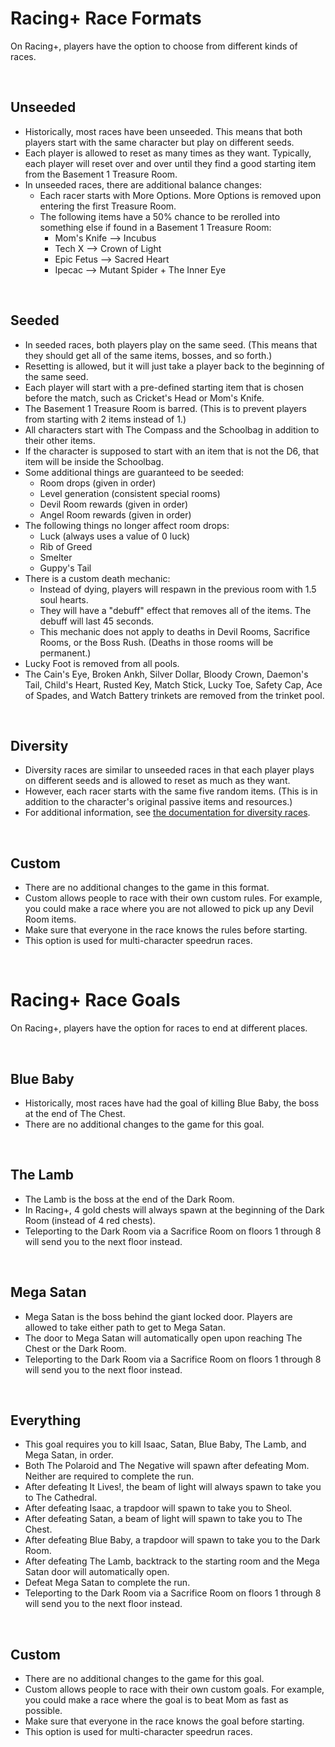 # Racing+ Race Formats

On Racing+, players have the option to choose from different kinds of races.

<br />

## Unseeded

* Historically, most races have been unseeded. This means that both players start with the same character but play on different seeds.
* Each player is allowed to reset as many times as they want. Typically, each player will reset over and over until they find a good starting item from the Basement 1 Treasure Room.
* In unseeded races, there are additional balance changes:
  * Each racer starts with More Options. More Options is removed upon entering the first Treasure Room.
  * The following items have a 50% chance to be rerolled into something else if found in a Basement 1 Treasure Room:
    * Mom's Knife --> Incubus
    * Tech X --> Crown of Light
    * Epic Fetus --> Sacred Heart
    * Ipecac --> Mutant Spider + The Inner Eye

<br />

## Seeded

* In seeded races, both players play on the same seed. (This means that they should get all of the same items, bosses, and so forth.)
* Resetting is allowed, but it will just take a player back to the beginning of the same seed.
* Each player will start with a pre-defined starting item that is chosen before the match, such as Cricket's Head or Mom's Knife.
* The Basement 1 Treasure Room is barred. (This is to prevent players from starting with 2 items instead of 1.)
* All characters start with The Compass and the Schoolbag in addition to their other items.
* If the character is supposed to start with an item that is not the D6, that item will be inside the Schoolbag.
* Some additional things are guaranteed to be seeded:
  * Room drops (given in order)
  * Level generation (consistent special rooms)
  * Devil Room rewards (given in order)
  * Angel Room rewards (given in order)
* The following things no longer affect room drops:
  * Luck (always uses a value of 0 luck)
  * Rib of Greed
  * Smelter
  * Guppy's Tail
* There is a custom death mechanic:
  * Instead of dying, players will respawn in the previous room with 1.5 soul hearts.
  * They will have a "debuff" effect that removes all of the items. The debuff will last 45 seconds.
  * This mechanic does not apply to deaths in Devil Rooms, Sacrifice Rooms, or the Boss Rush. (Deaths in those rooms will be permanent.)
* Lucky Foot is removed from all pools.
* The Cain's Eye, Broken Ankh, Silver Dollar, Bloody Crown, Daemon's Tail, Child's Heart, Rusted Key, Match Stick, Lucky Toe, Safety Cap, Ace of Spades, and Watch Battery trinkets are removed from the trinket pool.

<br />

## Diversity

* Diversity races are similar to unseeded races in that each player plays on different seeds and is allowed to reset as much as they want.
* However, each racer starts with the same five random items. (This is in addition to the character's original passive items and resources.)
* For additional information, see [the documentation for diversity races](https://github.com/Zamiell/isaac-racing-client/blob/master/mod/README-DIVERSITY.md).

<br />

## Custom

* There are no additional changes to the game in this format.
* Custom allows people to race with their own custom rules. For example, you could make a race where you are not allowed to pick up any Devil Room items.
* Make sure that everyone in the race knows the rules before starting.
* This option is used for multi-character speedrun races.

<br />

# Racing+ Race Goals

On Racing+, players have the option for races to end at different places.

<br />

## Blue Baby

* Historically, most races have had the goal of killing Blue Baby, the boss at the end of The Chest.
* There are no additional changes to the game for this goal.

<br />

## The Lamb

* The Lamb is the boss at the end of the Dark Room.
* In Racing+, 4 gold chests will always spawn at the beginning of the Dark Room (instead of 4 red chests).
* Teleporting to the Dark Room via a Sacrifice Room on floors 1 through 8 will send you to the next floor instead.

<br />

## Mega Satan

* Mega Satan is the boss behind the giant locked door. Players are allowed to take either path to get to Mega Satan.
* The door to Mega Satan will automatically open upon reaching The Chest or the Dark Room.
* Teleporting to the Dark Room via a Sacrifice Room on floors 1 through 8 will send you to the next floor instead.

<br />

## Everything

* This goal requires you to kill Isaac, Satan, Blue Baby, The Lamb, and Mega Satan, in order.
* Both The Polaroid and The Negative will spawn after defeating Mom. Neither are required to complete the run.
* After defeating It Lives!, the beam of light will always spawn to take you to The Cathedral.
* After defeating Isaac, a trapdoor will spawn to take you to Sheol.
* After defeating Satan, a beam of light will spawn to take you to The Chest.
* After defeating Blue Baby, a trapdoor will spawn to take you to the Dark Room.
* After defeating The Lamb, backtrack to the starting room and the Mega Satan door will automatically open.
* Defeat Mega Satan to complete the run.
* Teleporting to the Dark Room via a Sacrifice Room on floors 1 through 8 will send you to the next floor instead.

<br />

## Custom

* There are no additional changes to the game for this goal.
* Custom allows people to race with their own custom goals. For example, you could make a race where the goal is to beat Mom as fast as possible.
* Make sure that everyone in the race knows the goal before starting.
* This option is used for multi-character speedrun races.
